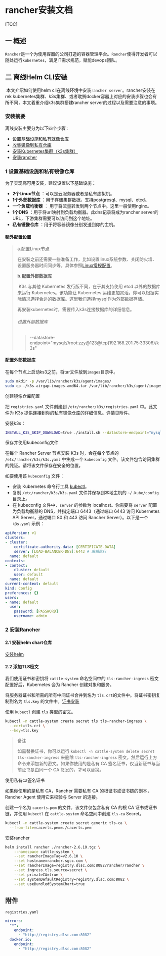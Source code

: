 # rancher安装文档

[TOC]

## 一 概述

​	`Rancher`是一个为使用容器的公司打造的容器管理平台。`Rancher`使得开发者可以随处运行`kubernetes`，满足IT需求规范，赋能devops团队。

## 二 离线Helm CLI安装

​	本文介绍如何使用helm cli在离线环境中安装`rancher server`。rancher安装在rek kubernetes集群、k3s集群、或者耽搁docker容器上对应的安装步骤也会有所不同，本文着重介绍k3s集群搭建rancher server的过程以及需要注意的事项。

### 安装摘要

离线安装主要分为以下四个步骤：

+ [设置基础设施和私有就像仓库](#1-设置基础设施和私有镜像仓库)
+ [收集镜像到私有仓库](#2-收集镜像到私有仓库)
+ [安装Kubernetes集群（k3s集群）](#3-安装Kubernetes集群（k3s集群）)
+ [安装rancher](#4-安装rancher)

### 1 设置基础设施和私有镜像仓库

为了实现高可用安装，建议设置以下基础设施：

+ **2个Linux节点** ：可以是云服务器或者是私有虚拟机。
+ **1个外部数据库** ：用于存储集群数据。支持postgresql、mysql、etcd。
+ **一个负载均衡器** ： 用于将流量转发到两个节点中。这里一般使用nginx。
+ **1个DNS** ：用于将url映射到负载均衡器。此dns记录将成为rancher server的URL，下游集群需要可以访问到这个地址。
+ **私有镜像仓库** ：用于将容器镜像分别发送到你的主机。

#### 额外配置设置

> a.配置Linux节点
>
> ​	在安裝之前还需要一些准备工作，比如设置linux系统参数、关闭防火墙、设置服务器时间同步等。具体参照[Linux常规配置]()。
>
> **b.配置外部数据库**
>
> ​	K3s 与其他 Kubernetes 发行版不同，在于其支持使用 etcd 以外的数据库来运行 Kubernetes。该功能让 Kubernetes 运维更加灵活。你可以根据实际情况选择合适的数据库。这里我们选择mysql作为外部数据存储。
>
> 再安装kubernetes时，需要传入k3s连接数据库的详细信息。
>
> ###### 设置外部数据库
>
> > --datastore-endpoint="mysql://root:zzy@123@tcp(192.168.201.75:33306)/k3s"

#### 配置外部数据库

> 

在每个节点上启动ks3之前，将tar文件放到`images`目录中。

~~~sh
sudo mkdir -p /var/lib/rancher/k3s/agent/images/
sudo cp ./k3s-airgap-images-amd64.tar /var/lib/rancher/k3s/agent/images/
~~~

创建镜像仓库配置

把 `registries.yaml` 文件创建到 `/etc/rancher/k3s/registries.yaml` 中。此文件为 K3s 提供连接到你的私有镜像仓库的详细信息。详情见附件。

安装k3s：

~~~sh
INSTALL_K3S_SKIP_DOWNLOAD=true ./install.sh --datastore-endpoint="mysql://root:zzy@123@tcp(192.168.201.75:33306)/k3s"
~~~

保存并使用kubeconfig文件

在每个 Rancher Server 节点安装 K3s 时，会在每个节点的 `/etc/rancher/k3s/k3s.yaml` 中生成一个 `kubeconfig` 文件。该文件包含访问集群的凭证。请将该文件保存在安全的位置。

如要使用该 `kubeconfig` 文件：

+ 安装 Kubernetes 命令行工具 [kubectl](https://kubernetes.io/docs/tasks/tools/install-kubectl/#install-kubectl)。
+ 复制 `/etc/rancher/k3s/k3s.yaml` 文件并保存到本地主机的 `~/.kube/config` 目录上。
+ 在 kubeconfig 文件中，`server` 的参数为 localhost。你需要将 `server` 配置为负载均衡器的 DNS，并指定端口 6443（通过端口 6443 访问 Kubernetes API Server，通过端口 80 和 443 访问 Rancher Server）。以下是一个 `k3s.yaml` 示例：

~~~yaml
apiVersion: v1
clusters:
- cluster:
    certificate-authority-data: [CERTIFICATE-DATA]
    server: [LOAD-BALANCER-DNS]:6443 # 编辑此行
  name: default
contexts:
- context:
    cluster: default
    user: default
  name: default
current-context: default
kind: Config
preferences: {}
users:
- name: default
  user:
    password: [PASSWORD]
    username: admin
~~~

### 2 安装Rancher

#### 2.1 安装helm chart仓库

[安装helm](../Helm安装.md)

#### 2.2 添加TLS密文

我们使用证书和密钥将 `cattle-system` 命名空间中的 `tls-rancher-ingress` 密文配置好后，Kubernetes 会为 Rancher 创建对象和服务。

将服务器证书和所需的所有中间证书合并到名为 `tls.crt`的文件中。将证书密钥复制到名为 `tls.key` 的文件中。[证书安装](../../服务器相关/openssl生成证书.md)

使用 `kubectl` 创建 `tls` 类型的密文。

~~~sh
kubectl -n cattle-system create secret tls tls-rancher-ingress \
  --cert=tls.crt \
  --key=tls.key
~~~

> 备注
>
> 如需替换证书，你可以运行 `kubectl -n cattle-system delete secret tls-rancher-ingress` 来删除 `tls-rancher-ingress` 密文，然后运行上方命令来添加新的密文。如果你使用的是私有 CA 签名证书，仅当新证书与当前证书是由同一个 CA 签发的，才可以替换。

使用私有ca签名证书

如果你使用的是私有 CA，Rancher 需要私有 CA 的根证书或证书链的副本，Rancher Agent 使用它来校验与 Server 的连接。

创建一个名为 `cacerts.pem` 的文件，该文件仅包含私有 CA 的根 CA 证书或证书链，并使用 `kubectl` 在 `cattle-system` 命名空间中创建 `tls-ca` Secret。

~~~sh
kubectl -n cattle-system create secret generic tls-ca \
  --from-file=cacerts.pem=./cacerts.pem
~~~

安装rancher

~~~sh
helm install rancher ./rancher-2.6.10.tgz \
    --namespace cattle-system \
	--set rancherImageTag=v2.6.10 \
    --set hostname=rancher.sgcc.com \
    --set rancherImage=registry.dlsc.com:8082/rancher/rancher \
    --set ingress.tls.source=secret \
    --set privateCA=true \
    --set systemDefaultRegistry=registry.dlsc.com:8082 \
    --set useBundledSystemChart=true
~~~



## 附件

`registries.yaml`

~~~yaml
mirrors:
  "*":
    endpoint:
      - "http://registry.dlsc.com:8082"
  docker.io:
    endpoint:
      - "http://registry.dlsc.com:8082"
~~~



